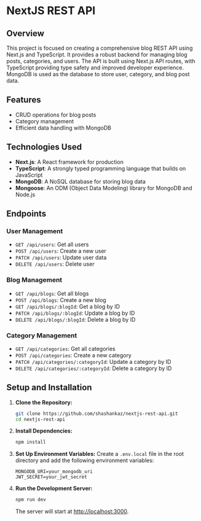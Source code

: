 # NextJS REST API

## Overview
This project is focused on creating a comprehensive blog REST API using Next.js and TypeScript. It provides a robust backend for managing blog posts, categories, and users. The API is built using Next.js API routes, with TypeScript providing type safety and improved developer experience. MongoDB is used as the database to store user, category, and blog post data.

## Features
- CRUD operations for blog posts
- Category management
- Efficient data handling with MongoDB

## Technologies Used
- **Next.js**: A React framework for production
- **TypeScript**: A strongly typed programming language that builds on JavaScript
- **MongoDB**: A NoSQL database for storing blog data
- **Mongoose**: An ODM (Object Data Modeling) library for MongoDB and Node.js

## Endpoints

### User Management
- `GET /api/users`: Get all users
- `POST /api/users`: Create a new user
- `PATCH /api/users`: Update user data
- `DELETE /api/users`: Delete user

### Blog Management
- `GET /api/blogs`: Get all blogs
- `POST /api/blogs`: Create a new blog
- `GET /api/blogs/:blogId`: Get a blog by ID
- `PATCH /api/blogs/:blogId`: Update a blog by ID
- `DELETE /api/blogs/:blogId`: Delete a blog by ID

### Category Management
- `GET /api/categories`: Get all categories
- `POST /api/categories`: Create a new category
- `PATCH /api/categories/:categoryId`: Update a category by ID
- `DELETE /api/categories/:categoryId`: Delete a category by ID

## Setup and Installation

1. **Clone the Repository:**
   ```bash
   git clone https://github.com/shashankaz/nextjs-rest-api.git
   cd nextjs-rest-api
   ```

2. **Install Dependencies:**
   ```bash
   npm install
   ```

3. **Set Up Environment Variables:**
   Create a `.env.local` file in the root directory and add the following environment variables:
   ```
   MONGODB_URI=your_mongodb_uri
   JWT_SECRET=your_jwt_secret
   ```

4. **Run the Development Server:**
   ```bash
   npm run dev
   ```
   The server will start at [http://localhost:3000](http://localhost:3000).
